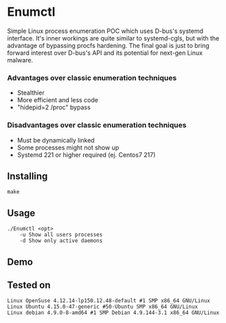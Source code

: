 # Enumctl
 Simple Linux process enumeration POC which uses D-bus's systemd interface. It's inner 
 workings are quite similar to systemd-cgls, but with the advantage of bypassing procfs hardening.
 The final goal is just to bring forward interest over D-bus's API and its potential for next-gen Linux
 malware.
 
 ### Advantages over classic enumeration techniques
 * Stealthier
 * More efficient and less code
 * "hidepid=2 /proc" bypass
 
 ### Disadvantages over classic enumeration techniques
 * Must be dynamically linked
 * Some processes might not show up
 * Systemd 221 or higher required (ej. Centos7 217)
 
 ## Installing
 ``` make ```
 
 ## Usage
 ```
 ./Enumctl <opt>            
	 -u Show all users processes            
	 -d Show only active daemons
 ```
## Demo
## Tested on
```
Linux OpenSuse 4.12.14-lp150.12.48-default #1 SMP x86_64 GNU/Linux    
Linux Ubuntu 4.15.0-47-generic #50-Ubuntu SMP x86_64 GNU/Linux         
Linux debian 4.9.0-8-amd64 #1 SMP Debian 4.9.144-3.1 x86_64 GNU/Linux   
```
